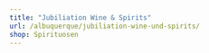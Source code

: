```yaml
---
title: "Jubiliation Wine & Spirits"
url: /albuquerque/jubiliation-wine-und-spirits/
shop: Spirituosen
---
```

